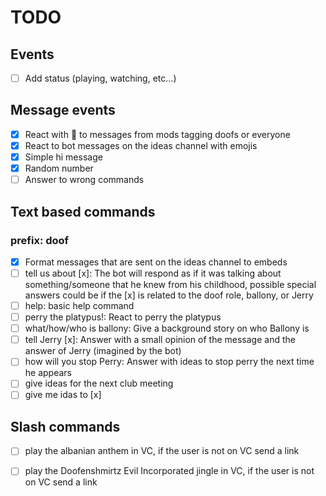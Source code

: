 # TODO

## Events

- [ ] Add status (playing, watching, etc...)

## Message events

- [x] React with :saluting_face: to messages from mods tagging doofs or everyone
- [x] React to bot messages on the ideas channel with emojis
- [x] Simple hi message
- [x] Random number
- [ ] Answer to wrong commands

## Text based commands

### prefix: doof

- [x] Format messages that are sent on the ideas channel to embeds
- [ ] tell us about [x]: The bot will respond as if it was talking about something/someone that he knew from his childhood, possible special answers could be if the [x] is related to the doof role, ballony, or Jerry
- [ ] help: basic help command
- [ ] perry the platypus!: React to perry the platypus
- [ ] what/how/who is ballony: Give a background story on who Ballony is
- [ ] tell Jerry [x]: Answer with a small opinion of the message and the answer of Jerry (imagined by the bot)
- [ ] how will you stop Perry: Answer with ideas to stop perry the next time he appears
- [ ] give ideas for the next club meeting
- [ ] give me idas to [x]

## Slash commands

- [ ] play the albanian anthem in VC, if the user is not on VC send a link
- [ ] play the Doofenshmirtz Evil Incorporated jingle in VC, if the user is not on VC send a link

